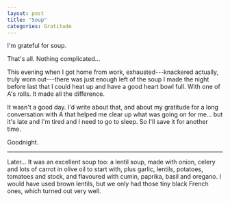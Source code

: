 ```yaml
---
layout: post
title: "Soup"
categories: Gratitude
---
```


I'm grateful for soup.

That's all. Nothing complicated...

This evening when I got home from work, exhausted---knackered actually, truly worn out---there was just enough left of the soup I made the night before last that I could heat up and have a good heart bowl full. With one of A's rolls. It made all the difference.

It wasn't a good day. I'd write about that, and about my gratitude for a long conversation with A that helped me clear up what was going on for me… but it's late and I'm tired and I need to go to sleep. So I'll save it for another time.

Goodnight.

---

Later... It was an excellent soup too: a lentil soup, made with onion, celery and lots of carrot in olive oil to start with, plus garlic, lentils, potatoes, tomatoes and stock, and flavoured with cumin, paprika, basil and oregano. I would have used brown lentils, but we only had those tiny black French ones, which turned out very well.
